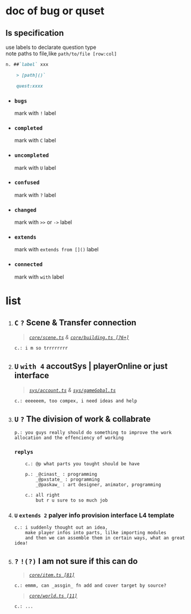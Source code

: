 # doc of bug or quset

## ls specification

use labels to declarate question type  
note paths to file,like `path/to/file [row:col]`

```markdown
n. ##`label` xxx

    > [path]()`

    quest:xxxx
```

-   ### `bugs`

    mark with `!` label

-   ### `completed`

    mark with `C` label

-   ### `uncompleted`

    mark with `U` label

-   ### `confused`

    mark with `?` label

-   ### `changed`

    mark with `>>` or `->` label

-   ### `extends`

    mark with `extends from []()` label

-   ### `connected`

    mark with `with` label

# list

1.  ## `C` `?` Scene & Transfer connection

    > _[`core/scene.ts`](/source/core/scene.ts) & [`core/building.ts [76+]`](/source/core/buildings.ts)_

        c.: i m so trrrrrrrr

2.  ## `U` `with 4` accoutSys | playerOnline or just interface

    > _[`sys/account.ts`](/source/component/sys/account.ts) & [`sys/gameGobal.ts`](/source/component/sys/gameGobal.ts)_

        c.: eeeeeem, too compex, i need ideas and help

3.  ## `U` `?` The division of work & collabrate

        p.: you guys really should do something to improve the work allocation and the effenciency of working

    ### `replys`

            c.: @p what parts you tought should be have

            p.: _@cinast_ : programming
                _@pxstate_ : programming
                _@paskaw_ : art designer, animator, programming

            c.: all right
                but r u sure to so much job

4.  ### `U` `extends 2` palyer info provision interface L4 template

        c.: i suddenly thought out an idea,
            make player infos into parts, lilke importing modules
            and then we can assemble them in certain ways, what an great idea!

5.  ## `?` `!(?)` I am not sure if this can do

    > _[`core/item.ts [81]`](/source/core/item.ts)_

        c.: emmm, can _assgin_ fn add and cover target by source?

    > _[`core/world.ts [11]`](/source/core/world.ts)_

        c.: ...
